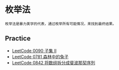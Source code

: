 # 枚举法

```
枚举法是暴力美学的代表，通过枚举所有可能情况，来找到最终结果。
```

## Practice

- [LeetCode 0090 子集 II](https://leetcode-cn.com/problems/subsets-ii/)
- [LeetCode 0781 森林中的兔子](https://leetcode-cn.com/problems/rabbits-in-forest/)
- [LeetCode 0842 将数组拆分成斐波那契序列](https://leetcode-cn.com/problems/split-array-into-fibonacci-sequence/)
